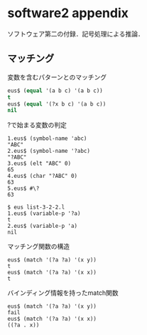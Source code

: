 # software2 appendix
ソフトウェア第二の付録．記号処理による推論．  

## マッチング
変数を含むパターンとのマッチング
```lisp
eus$ (equal '(a b c) '(a b c))
t                                                                         
eus$ (equal '(?x b c) '(a b c))
nil    
```

?で始まる変数の判定
```Lisp
1.eus$ (symbol-name 'abc)
"ABC"
2.eus$ (symbol-name '?abc)
"?ABC"
3.eus$ (elt "ABC" 0)
65
4.eus$ (char "?ABC" 0)
63
5.eus$ #\?
63

$ eus list-3-2-2.l
1.eus$ (variable-p '?a)
t
2.eus$ (variable-p 'a)
nil
```

マッチング関数の構造
```Lisp
eus$ (match '(?a ?a) '(x y))
t                                                                          
eus$ (match '(?a ?a) '(x x))
t    
```

バインディング情報を持ったmatch関数
```Lisp
eus$ (match '(?a ?a) '(x y))
fail                                                                       
eus$ (match '(?a ?a) '(x x))
((?a . x))
```
